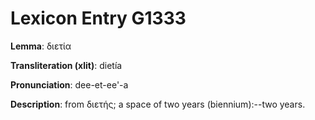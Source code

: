 # Lexicon Entry G1333

**Lemma**: διετία

**Transliteration (xlit)**: dietía

**Pronunciation**: dee-et-ee'-a

**Description**:
from διετής; a space of two years (biennium):--two years.
